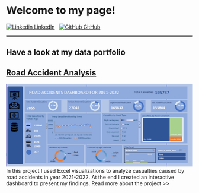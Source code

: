 # Welcome to my page!
[![Linkedin](https://i.stack.imgur.com/gVE0j.png) LinkedIn](https://linkedin.com/in/naimamunir)
&nbsp;
[![GitHub](https://i.stack.imgur.com/tskMh.png) GitHub](https://github.com/NaimaMunir)

<hr style="border:2px solid gray">


## Have a look at my data portfolio


## [Road Accident Analysis](https://naimamunir17.wixsite.com/naimamunir)
![](/assets/Dashboard_picture_CROPPED.png)
In this project I used Excel visualizations to analyze casualties caused by road accidents in year 2021-2022. At the end I created an interactive dashboard to present my findings. Read more about the project >>


















